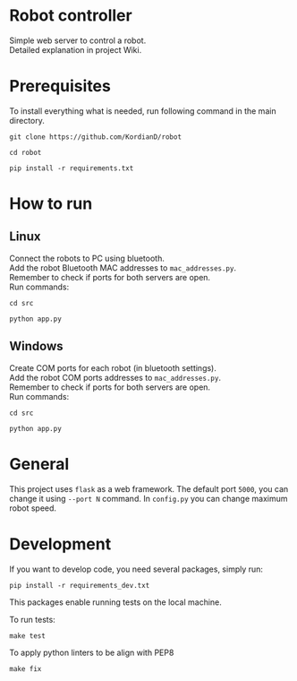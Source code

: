 # Robot controller
Simple web server to control a robot.  
Detailed explanation in project Wiki.

# Prerequisites
To install everything what is needed, run following command in the main directory.
    
    git clone https://github.com/KordianD/robot
    
    cd robot
        
    pip install -r requirements.txt
# How to run

## Linux
Connect the robots to PC using bluetooth.  
Add the robot Bluetooth MAC addresses to `mac_addresses.py`.  
Remember to check if ports for both servers are open.  
Run commands:  

    cd src

    python app.py

## Windows
Create COM ports for each robot (in bluetooth settings).  
Add the robot COM ports addresses to `mac_addresses.py`.  
Remember to check if ports for both servers are open.  
Run commands:  

    cd src

    python app.py

    
# General 

This project uses `flask` as a web framework.
The default port `5000`, you can change it using `--port N` command.
In `config.py` you can change maximum robot speed.


# Development

If you want to develop code, you need several packages, simply run:

    pip install -r requirements_dev.txt
    
This packages enable running tests on the local machine.

To run tests:

    make test

To apply python linters  to be align with PEP8

    make fix
